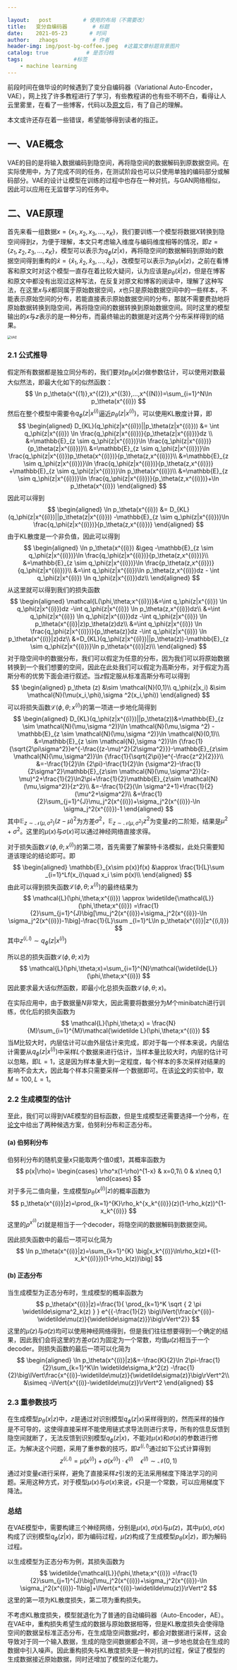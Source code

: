```yaml
---

layout:   post          # 使用的布局（不需要改）
title:   变分自编码器        # 标题 
date:    2021-05-23       # 时间
author:   zhaogs           # 作者
header-img: img/post-bg-coffee.jpeg  #这篇文章标题背景图片
catalog: true            # 是否归档
tags:                #标签
    - machine learning 
---
```


前段时间在做毕设的时候遇到了变分自编码器（Variational Auto-Encoder，VAE），网上找了许多教程进行了学习，有些教程讲的也有些不明不白，看得让人云里雾里，在看了一些博客，代码以及[原文](https://arxiv.org/pdf/1312.6114.pdf)后，有了自己的理解。

本文或许还存在着一些错误，希望能够得到读者的指正。

## 一、VAE概念

VAE的目的是将输入数据编码到隐空间，再将隐空间的数据解码到原数据空间。在实际使用中，为了完成不同的任务，在测试阶段也可以只使用单独的编码部分或解码部分。VAE的设计让模型在训练的过程中也存在一种对抗，与GAN网络相似，因此可以应用在无监督学习的任务中。

## 二、VAE原理

首先来看一组数据$x=\{x_1,x_2,x_3,...,x_K\}$，我们要训练一个模型将数据$X$转换到隐空间得到$z$，为便于理解，本文只考虑输入维度与编码维度相等的情况，即$z=\{z_1,z_2,z_3,...,z_K\}$，模型可以表示为$q_\phi(z|x)$，再将隐空间的数据解码到原始的数据空间得到重构的$\widehat{x}=\{\widehat{x}_1,\widehat{x}_2,\widehat{x}_3,...,\widehat{x}_K\}$，改模型可以表示为$p_\theta(x|z)$，之前在看博客和原文时对这个模型一直存在着比较大疑问，认为应该是$p_\theta(\widehat{x}|z)$，但是在博客和原文中都没有出现过这种写法，在反复对原文和博客的阅读中，理解了这种写法，在这里$x$与$\widehat{x}$都同属于原始数据空间，$x$也只是原始数据空间中的一些样本，不能表示原始空间的分布，若能直接表示原始数据空间的分布，那就不需要费劲地将原始数据转换到隐空间，再将隐空间的数据转换到原始数据空间。同时这里的模型输出的$x$与$z$表示的是一种分布，而最终输出的数据是对这两个分布采样得到的结果。

<img src="D:\2-file\15-VisioFile\VAE.png" alt="VAE" style="zoom:50%;" />

### 2.1 公式推导

假定所有数据都是独立同分布的，我们要对$p_\theta(x|z)$做参数估计，可以使用对数最大似然法，即最大化如下的似然函数：
$$
\ln p_\theta(x^{(1)},x^{(2)},x^{(3)},...,x^{(N)})=\sum_{i=1}^N\ln p_\theta(x^{(i)})
$$
然后在整个模型中需要令$q_\phi(z|x^{(i)}$逼近$p_\theta(z|x^{(i)})$，可以使用KL散度计算，即
$$
\begin{aligned}
D_{KL}(q_\phi(z|x^{(i)})||p_\theta(z|x^{(i)})) &= \int q_\phi(z|x^{(i)}) \ln \frac{q_\phi(z|x^{(i)})}{p_\theta(z|x^{(i)})}dz \\
&=\mathbb{E}_{z \sim q_\phi(z|x^{(i)})}\ln \frac{q_\phi(z|x^{(i)})}{p_\theta(z|x^{(i)})}\\
&=\mathbb{E}_{z \sim q_\phi(z|x^{(i)})}\ln \frac{q_\phi(z|x^{(i)})p_\theta(x^{(i)})}{p_\theta(z,x^{(i)})}\\
&=\mathbb{E}_{z \sim q_\phi(z|x^{(i)})}\ln \frac{q_\phi(z|x^{(i)})}{p_\theta(z,x^{(i)})}
 +\mathbb{E}_{z \sim q_\phi(z|x^{(i)})}\ln p_\theta(x^{(i)})\\
&=\mathbb{E}_{z \sim q_\phi(z|x^{(i)})}\ln \frac{q_\phi(z|x^{(i)})}{p_\theta(z,x^{(i)})}+\ln p_\theta(x^{(i)})
\end{aligned}
$$
因此可以得到
$$
\begin{aligned}
\ln p_\theta(x^{(i)}) &= D_{KL}(q_\phi(z|x^{(i)})||p_\theta(z|x^{(i)}))
-\mathbb{E}_{z \sim q_\phi(z|x^{(i)})}\ln \frac{q_\phi(z|x^{(i)})}{p_\theta(z,x^{(i)})}
\end{aligned}
$$
由于KL散度是一个非负值，因此可以得到
$$
\begin{aligned}
\ln p_\theta(x^{(i)}) &\geq -\mathbb{E}_{z \sim q_\phi(z|x^{(i)})}\ln \frac{q_\phi(z|x^{(i)})}{p_\theta(z,x^{(i)})}\\
&=\mathbb{E}_{z \sim q_\phi(z|x^{(i)})}\ln \frac{p_\theta(z,x^{(i)})}{q_\phi(z|x^{(i)})}\\
&=\int q_\phi(z|x^{(i)})\ln p_\theta(z,x^{(i)})dz - \int q_\phi(z|x^{(i)}) \ln q_\phi(z|x^{(i)})dz\\ 
\end{aligned}
$$
从这里就可以得到我们的损失函数
$$
\begin{aligned}
\mathcal{L(\phi,\theta;x^{(i)})}&=\int q_\phi(z|x^{(i)}) \ln q_\phi(z|x^{(i)})dz
-\int q_\phi(z|x^{(i)}) \ln p_\theta(z,x^{(i)})dz\\
&=\int q_\phi(z|x^{(i)}) \ln q_\phi(z|x^{(i)})dz
-\int q_\phi(z|x^{(i)}) \ln p_\theta(x^{(i)}|z)p_\theta(z)dz\\
&=\int q_\phi(z|x^{(i)}) \ln \frac{q_\phi(z|x^{(i)})}{p_\theta(z)}dz
-\int q_\phi(z|x^{(i)}) \ln p_\theta(x^{(i)}|z)dz\\
&=D_{KL}(q_\phi(z|x^{(i)})||p_\theta(z))-\mathbb{E}_{z \sim q_\phi(z|x^{(i)})}\ln p_\theta(x^{(i)}|z)\\
\end{aligned}
$$
对于隐空间中的数据分布，我们可以假定为任意的分布，因为我们可以将原始数据转换到一个我们想要的空间，因此在此处我们可以假定为高斯分布，对于假定为高斯分布的优势下面会进行叙述。当$z$假定服从标准高斯分布可以得到
$$
\begin{aligned}
p_\theta (z) &\sim \mathcal{N}(0,1)\\
q_\phi(z|x_i) &\sim \mathcal{N}(\mu(x_i,\phi),\sigma ^2(x_i,\phi))
\end{aligned}
$$
可以将损失函数$\mathcal{L}(\phi,\theta;x^{(i)})$的第一项进一步地化简得到
$$
\begin{aligned}
D_{KL}(q_\phi(z|x^{(i)})||p_\theta(z))&=\mathbb{E}_{z \sim \mathcal{N}(\mu,\sigma ^2)}\ln \mathcal{N}(\mu,\sigma ^2) - \mathbb{E}_{z \sim \mathcal{N}(\mu,\sigma ^2)}\ln \mathcal{N}(0,1)\\
&=\mathbb{E}_{z \sim \mathcal{N},\sigma ^2)}\ln {\frac{1}{\sqrt{2\pi\sigma^2}}e^{-\frac{(z-\mu)^2}{2\sigma^2}}}-\mathbb{E}_{z\sim \mathcal{N}(\mu,\sigma^2)}\ln {\frac{1}{\sqrt{2\pi}}e^{-\frac{z^2}{2}}}\\
&=-\frac{1}{2}\ln {2\pi}-\frac{1}{2}\ln {\sigma^2}-\frac{1}{2\sigma^2}\mathbb{E}_{z\sim \mathcal{N}(\mu,\sigma^2)}(z-\mu)^2+\frac{1}{2}\ln2\pi+\frac{1}{2}\mathbb{E}_{z\sim \mathcal{N}(\mu,\sigma^2)}{z^2}\\
&=-\frac{1}{2}(\ln \sigma^2+1)+\frac{1}{2}(\mu^2+\sigma^2)\\
&=\frac{1}{2}\sum_{j=1}^{J}\mu_j^2(x^{(i)})+\sigma_j^2(x^{(i)})-\ln \sigma_j^2(x^{(i)})-1
\end{aligned}
$$
其中$\mathbb{E}_{z\sim \mathcal{N}(\mu,\sigma^2)}(z-\mu)^2$为方差$\sigma^2$，$\mathbb{E}_{z\sim \mathcal{N}(\mu,\sigma^2)}{z^2}$为变量$z$的二阶矩，结果是$\mu^2+\sigma^2$。这里的$\mu(x)$与$\sigma(x)$可以通过神经网络直接求得。

对于损失函数$\mathcal{L}(\phi,\theta;x^{(i)})$的第二项，首先需要了解蒙特卡洛模拟，此处只需要知道该理论的结论即可。即
$$
\begin{aligned}
\mathbb{E}_{x\sim p(x)}f(x) &\approx \frac{1}{L}\sum _{i=1}^Lf(x_i)\quad x_i \sim p(x)\\
\end{aligned}
$$
由此可以得到损失函数$\mathcal{L}(\phi,\theta;x^{(i)})$的最终结果为
$$
\mathcal{L}(\phi,\theta;x^{(i)}) \approx \widetilde{\mathcal{L}}(\phi,\theta;x^{(i)}) =\frac{1}{2}\sum_{j=1}^{J}\big[\mu_j^2(x^{(i)})+\sigma_j^2(x^{(i)})-\ln \sigma_j^2(x^{(i)})-1\big]-\frac{1}{L}\sum _{l=1}^L\ln p_\theta(x^{(i)}|z^{(i,l)})
$$
其中$z^{(i,l)} \sim q_\phi(z|x^{(i)})$

所以总的损失函数$\mathcal{L}(\phi,\theta;x)$为
$$
\mathcal{L}(\phi,\theta;x)=\sum_{i=1}^{N}\mathcal{\widetilde{L}}(\phi,\theta;x^{(i)})
$$
因此要求最大话似然函数，即最小化总损失函数$\mathcal{L}(\phi,\theta;x)$。

在实际应用中，由于数据量$N$非常大，因此需要将数据分为$M$个minibatch进行训练，优化后的损失函数为
$$
\mathcal{L}(\phi,\theta;x) = \frac{N}{M}\sum_{i=1}^{M}\mathcal{\widetilde L}(\phi,\theta;x^{(i)})
$$
当$M$比较大时，内层估计可以由外层估计来完成，即对于每一个样本来说，内层估计需要从$q_\phi(z|x^{(i)})$中采样$L$个数据来进行估计，当样本量比较大时，内层的估计可以忽略，即$L=1$，这是因为样本量大到一定程度，每个样本的多次采样对结果的影响不会太大，因此每个样本只需要采样一个数据即可。在该[论文](https://arxiv.org/pdf/1312.6114.pdf)的实验中，取$M=100, L=1$。

### 2.2 生成模型的估计

至此，我们可以得到VAE模型的目标函数，但是生成模型还需要选择一个分布，在[论文](https://arxiv.org/pdf/1312.6114.pdf)中给出了两种候选方案，伯努利分布和正态分布。

#### (a) 伯努利分布

伯努利分布的随机变量$x$只能取两个值0或1，其概率函数为
$$
p(x|\rho)=
\begin{cases}
\rho^x(1-\rho)^{1-x} & x=0,1\\
0 & x\neq 0,1
\end{cases}
$$
对于多元二值向量，生成模型$p_\theta(x^{(i)}|z)$的概率函数为
$$
p_\theta(x^{(i)}|z)=\prod_{k=1}^{K}\rho_k^{x_k^{(i)}}(z)(1-\rho_k(z))^{1-x_k^{(i)}}
$$
这里的$\rho^{x^{(i)}}(z)$就是相当于一个decoder，将隐空间的数据解码到数据空间。

因此损失函数中的最后一项可以化简为
$$
\ln p_\theta(x^{(i)}|z)=\sum_{k=1}^{K} \big[x_k^{(i)}\ln\rho_k(z)+({1-x_k^{(i)}})(1-\rho_k(z))\big]
$$

#### (b) 正态分布

当生成模型为正态分布时，生成模型的概率函数为
$$
p_\theta(x^{(i)}|z)=\frac{1}{ \prod_{k=1}^K \sqrt { 2 \pi \widetilde\sigma^2_k(z) } }
e^{{-\frac{1}{2} \big\lVert{\frac{x^{(i)}-\widetilde\mu(z)}{\widetilde\sigma(z)}}\big\rVert^2}}
$$
这里的$\widetilde\mu(z)$与$\widetilde\sigma(z)$均可以使用神经网络得到，但是我们往往想要得到一个确定的结果，因此我们会将这里的方差$\widetilde\sigma(z)$为固定为一个常数，均值$\widetilde\mu(z)$相当于一个decoder。则损失函数的最后一项可以化简为
$$
\begin{aligned}
\ln p_\theta(x^{(i)}|z)&=-\frac{K}{2}\ln 2\pi-\frac{1}{2}\sum_{k=1}^K\ln \widetilde\sigma_k^2(z)
-\frac{1}{2}\big\lVert\frac{x^{(i)}-\widetilde\mu(z)}{\widetilde\sigma(z)}\big\rVert^2\\
&\simeq -\lVert{x^{(i)}-\widetilde\mu(z)}\rVert^2
\end{aligned}
$$

### 2.3 重参数技巧

在生成模型$p_\theta(x|z)$中，$z$是通过对识别模型$q_\phi(z|x)$采样得到的，然而采样的操作是不可导的，这使得直接采样不能使用链式求导法则进行求导，所有的信息反馈到隐空间就断了，无法反馈到识别模型$q_\phi(z|x)$，不能对$\mu(x)$和$\sigma(x)$的参数进行修正。为解决这个问题，采用了重参数的技巧，即$z^{(i,l)}$通过如下公式计算得到
$$
z^{(i,l)}=\mu(x^{(i)})+\sigma(x^{(i)})\cdot\epsilon^{(l)} \quad\epsilon^{(l)} \sim \mathcal{N}(0,1)
$$
通过对变量$\epsilon$进行采样，避免了直接采样$z$引发的无法采用梯度下降法学习的问题。采用这种方式，对于模型$\mu(x)$与$\sigma(x)$来说，$\epsilon$只是一个常数，可以应用梯度下降法。

### 总结

在VAE模型中，需要构建三个神经网络，分别是$\mu(x),\sigma(x)$与$\widetilde\mu(z)$，其中$\mu(x),\sigma(x)$构成了识别模型$q_\phi(z|x)$，即为编码过程，$\widetilde\mu(z)$构成了生成模型$p_\theta(x|z)$，即为解码过程。

以生成模型为正态分布为例，其损失函数为
$$
\widetilde{\mathcal{L}}(\phi,\theta;x^{(i)}) =\frac{1}{2}\sum_{j=1}^{J}\big[\mu_j^2(x^{(i)})+\sigma_j^2(x^{(i)})-\ln \sigma_j^2(x^{(i)})-1\big]+\lVert{x^{(i)}-\widetilde\mu(z)}\rVert^2
$$
这里的第一项为KL散度损失，第二项为重构损失。

不考虑KL散度损失，模型就退化为了普通的自动编码器（Auto-Encoder，AE）。在VAE中，重构损失希望生成的数据与原始数据相等，但是KL散度损失会使得隐空间的数据呈标准正态分布，在生成隐空间数据$z$时，都会对数据进行采样，这会导致对于同一个输入数据，生成的隐空间数据都会不同，进一步地也就会在生成的数据中引入噪声。因此重构损失与KL散度损失是一种对抗的过程，保证了模型的生成数据接近原始数据，同时还增加了模型的泛化能力。

